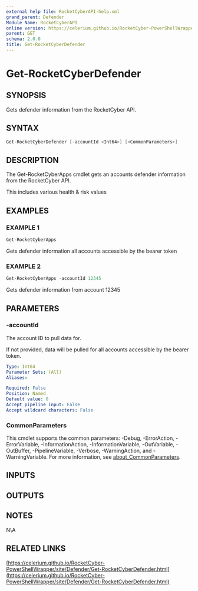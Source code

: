 ```yaml
---
external help file: RocketCyberAPI-help.xml
grand_parent: Defender
Module Name: RocketCyberAPI
online version: https://celerium.github.io/RocketCyber-PowerShellWrapper/site/Defender/Get-RocketCyberDefender.html
parent: GET
schema: 2.0.0
title: Get-RocketCyberDefender
---
```


# Get-RocketCyberDefender

## SYNOPSIS
Gets defender information from the RocketCyber API.

## SYNTAX

```powershell
Get-RocketCyberDefender [-accountId <Int64>] [<CommonParameters>]
```

## DESCRIPTION
The Get-RocketCyberApps cmdlet gets an accounts defender information
from the RocketCyber API.

This includes various health & risk values

## EXAMPLES

### EXAMPLE 1
```powershell
Get-RocketCyberApps
```

Gets defender information all accounts accessible
by the bearer token

### EXAMPLE 2
```powershell
Get-RocketCyberApps -accountId 12345
```

Gets defender information from account 12345

## PARAMETERS

### -accountId
The account ID to pull data for.

If not provided, data will be pulled for all accounts
accessible by the bearer token.

```yaml
Type: Int64
Parameter Sets: (All)
Aliases:

Required: False
Position: Named
Default value: 0
Accept pipeline input: False
Accept wildcard characters: False
```

### CommonParameters
This cmdlet supports the common parameters: -Debug, -ErrorAction, -ErrorVariable, -InformationAction, -InformationVariable, -OutVariable, -OutBuffer, -PipelineVariable, -Verbose, -WarningAction, and -WarningVariable. For more information, see [about_CommonParameters](http://go.microsoft.com/fwlink/?LinkID=113216).

## INPUTS

## OUTPUTS

## NOTES
N\A

## RELATED LINKS

[https://celerium.github.io/RocketCyber-PowerShellWrapper/site/Defender/Get-RocketCyberDefender.html](https://celerium.github.io/RocketCyber-PowerShellWrapper/site/Defender/Get-RocketCyberDefender.html)

